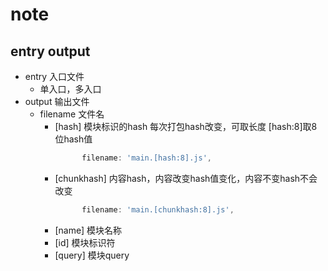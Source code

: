 # note

## entry output 

* entry 入口文件
  *  单入口，多入口
* output 输出文件
  * filename 文件名
    * [hash] 模块标识的hash 每次打包hash改变，可取长度 [hash:8]取8位hash值
      ```js
            filename: 'main.[hash:8].js',
      ```
    * [chunkhash] 内容hash，内容改变hash值变化，内容不变hash不会改变
      ```js
            filename: 'main.[chunkhash:8].js',
      ```
    * [name] 模块名称
    * [id] 模块标识符 
    * [query] 模块query 